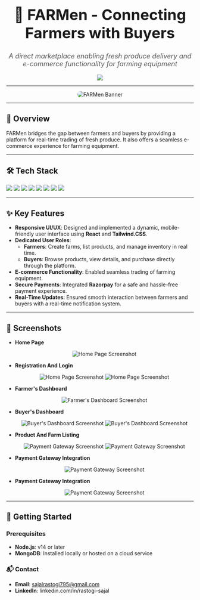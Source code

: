 <div align="center">
  <h1 style="font-size: 40px;">🌾 <b>FARMen</b> - Connecting Farmers with Buyers</h1>
  <p style="font-size: 18px; color: #555;">
    <i>A direct marketplace enabling fresh produce delivery and e-commerce functionality for farming equipment</i>
  </p>
  <a href="https://farmen.vercel.app/" target="_blank">
    <img src="https://img.shields.io/badge/Visit-Live_App-00C853?style=for-the-badge">
  </a>
</div>

---

<div align="center">
  <img src="./src/assets/screens/s (14).png" alt="FARMen Banner" style="border-radius: 15px; max-width: 80%;">
</div>

---

## 🌟 **Overview**
FARMen bridges the gap between farmers and buyers by providing a platform for real-time trading of fresh produce. It also offers a seamless e-commerce experience for farming equipment.

---

## 🛠️ **Tech Stack**
<p>
  <img src="https://img.shields.io/badge/MongoDB-47A248?style=for-the-badge&logo=mongodb&logoColor=white">
  <img src="https://img.shields.io/badge/Express.js-404D59?style=for-the-badge">
  <img src="https://img.shields.io/badge/React-61DAFB?style=for-the-badge&logo=react&logoColor=black">
  <img src="https://img.shields.io/badge/Vite-646CFF?style=for-the-badge&logo=vite&logoColor=white">
  <img src="https://img.shields.io/badge/Node.js-43853D?style=for-the-badge&logo=nodedotjs&logoColor=white">
  <img src="https://img.shields.io/badge/Razorpay-2C2C2C?style=for-the-badge&logo=razorpay&logoColor=white">
  <img src="https://img.shields.io/badge/Tailwind.CSS-06B6D4?style=for-the-badge&logo=tailwindcss&logoColor=white">
  <img src="https://img.shields.io/badge/Vercel-000000?style=for-the-badge&logo=vercel&logoColor=white">
</p>

---

## ✨ **Key Features**
- **Responsive UI/UX**: Designed and implemented a dynamic, mobile-friendly user interface using **React** and **Tailwind.CSS**.
- **Dedicated User Roles**:
  - **Farmers**: Create farms, list products, and manage inventory in real time.
  - **Buyers**: Browse products, view details, and purchase directly through the platform.
- **E-commerce Functionality**: Enabled seamless trading of farming equipment.
- **Secure Payments**: Integrated **Razorpay** for a safe and hassle-free payment experience.
- **Real-Time Updates**: Ensured smooth interaction between farmers and buyers with a real-time notification system.

---

## 📸 **Screenshots**

- **Home Page**
  <div align="center">
    <img src="./src/assets/screens/s (8).png" alt="Home Page Screenshot">
  </div>

- **Registration And Login**
  <div align="center">
    <img src="./src/assets/screens/s (2).png" alt="Home Page Screenshot">
    <img src="./src/assets/screens/s (9).png" alt="Home Page Screenshot">
  </div>

- **Farmer's Dashboard**
  <div align="center">
    <img src="./src/assets/screens/s (3).png" alt="Farmer's Dashboard Screenshot">
  </div>

- **Buyer's Dashboard**
  <div align="center">
    <img src="./src/assets/screens/s (11).png" alt="Buyer's Dashboard Screenshot">
    <img src="./src/assets/screens/s (4).png" alt="Buyer's Dashboard Screenshot">
  </div>

- **Product And Farm Listing**
  <div align="center">
    <img src="./src/assets/screens/s (7).png" alt="Payment Gateway Screenshot">
    <img src="./src/assets/screens/s (6).png" alt="Payment Gateway Screenshot">
  </div>

- **Payment Gateway Integration**
  <div align="center">
    <img src="./src/assets/screens/s (12).png" alt="Payment Gateway Screenshot">
  </div>

- **Payment Gateway Integration**
  <div align="center">
    <img src="./src/assets/screens/s (12).png" alt="Payment Gateway Screenshot">
  </div>

---

## 🚀 **Getting Started**

### Prerequisites
- **Node.js**: v14 or later
- **MongoDB**: Installed locally or hosted on a cloud service

### 📬 Contact
- **Email**: sajalrastogi795@gmail.com
- **LinkedIn**: linkedin.com/in/rastogi-sajal